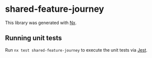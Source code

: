 # shared-feature-journey

This library was generated with [Nx](https://nx.dev).

## Running unit tests

Run `nx test shared-feature-journey` to execute the unit tests via [Jest](https://jestjs.io).
